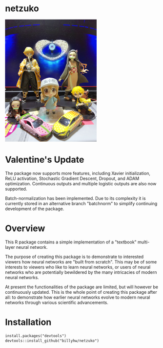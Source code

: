 # netzuko

<img src="/images/nezuko_2.jpg" width="300" height="400">

# Valentine's Update

The package now supports more features, including Xavier initialization, ReLU activation, Stochastic Gradient Descent, Dropout, and ADAM optimization. Continuous outputs and multiple logistic outputs are also now supported.

Batch-normalization has been implemented. Due to its complexity it is currently stored in an alternative branch "batchnorm" to simplify continuing development of the package.

# Overview

This R package contains a simple implementation of a "textbook" multi-layer neural network.

The purpose of creating this package is to demonstrate to interested viewers how neural networks are "built from scratch". 
This may be of some interests to viewers who like to learn neural networks, or users of neural networks who are potentially bewildered
by the many intricacies of modern neural networks. 

At present the functionalities of the package are limited, but will however be continuously updated. This is the whole point of creating this package after all: to demonstrate how earlier neural networks evolve to modern neural networks through various scientific advancements.

# Installation
```
install.packages("devtools")
devtools::install_github("billyhw/netzuko")
```
